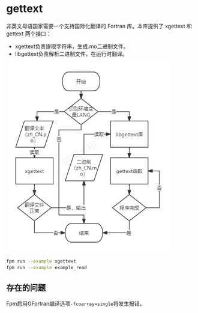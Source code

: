 # gettext

非英文母语国家需要一个支持国际化翻译的 Fortran 库。本库提供了 xgettext 和 gettext 两个接口：
* xgettext负责提取字符串，生成.mo二进制文件。
* libgettext负责解析二进制文件，在运行时翻译。

![流程图](./media/gettext.png)

```sh
fpm run --example xgettext
fpm run --example example_read
```

## 存在的问题

Fpm启用GFortran编译选项`-fcoarray=single`将发生报错。
